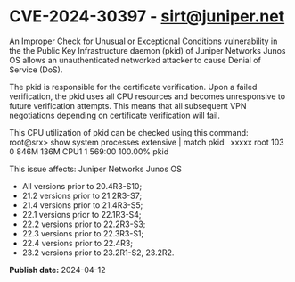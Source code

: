 # CVE-2024-30397 - sirt@juniper.net

An Improper Check for Unusual or Exceptional Conditions vulnerability in the the Public Key Infrastructure daemon (pkid) of Juniper Networks Junos OS allows an unauthenticated networked attacker to cause Denial of Service (DoS).

The pkid is responsible for the certificate verification. Upon a failed verification, the pkid uses all CPU resources and becomes unresponsive to future verification attempts. This means that all subsequent VPN negotiations depending on certificate verification will fail.

This CPU utilization of pkid can be checked using this command: 
  root@srx> show system processes extensive | match pkid
  xxxxx  root  103  0  846M  136M  CPU1  1 569:00 100.00% pkid

This issue affects:
Juniper Networks Junos OS
  *  All versions prior to 20.4R3-S10;
  *  21.2 versions prior to 21.2R3-S7;
  *  21.4 versions prior to 21.4R3-S5;
  *  22.1 versions prior to 22.1R3-S4;
  *  22.2 versions prior to 22.2R3-S3;
  *  22.3 versions prior to 22.3R3-S1;
  *  22.4 versions prior to 22.4R3;
  *  23.2 versions prior to 23.2R1-S2, 23.2R2.

**Publish date:** 2024-04-12

